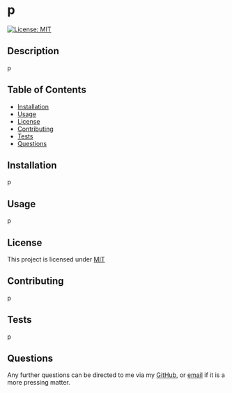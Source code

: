 # p

[![License: MIT](https://img.shields.io/badge/License-MIT-blue.svg)](https://opensource.org/licenses/MIT)

## Description

p
  
## Table of Contents
  
- [Installation](#Installation)
- [Usage](#Usage)
- [License](#License)
- [Contributing](#Contributing)
- [Tests](#Tests)
- [Questions](#Questions)
  
## Installation

p
  
## Usage

p
  
## License
  
This project is licensed under [MIT](https://opensource.org/licenses/MIT)
  
## Contributing

p
  
## Tests

p
  
## Questions
  
Any further questions can be directed to me via my [GitHub](https://github.com/p/), or [email](p) if it is a more pressing matter.
